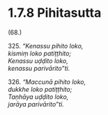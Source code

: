 # 1.7.8 Pihitasutta

(68.)

325\. _“Kenassu pihito loko,_  
_kismiṃ loko patiṭṭhito;_  
_Kenassu uḍḍito loko,_  
_kenassu parivārito”ti._  

326\. _“Maccunā pihito loko,_  
_dukkhe loko patiṭṭhito;_  
_Taṇhāya uḍḍito loko,_  
_jarāya parivārito”ti._

